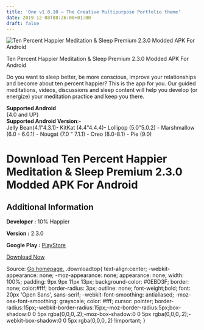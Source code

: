 ```yaml
---
title: 'One v1.8.10 – The Creative Multipurpose Portfolio theme'
date: 2019-12-08T08:26:00+01:00
draft: false
---
```


![Ten Percent Happier Meditation & Sleep Premium 2.3.0 Modded APK For Android](https://i0.wp.com/apkhome.net/wp-content/uploads/2019/11/Ten-Percent-Happier-Meditation-Sleep-Premium-2.3.0-Modded.png "Ten Percent Happier Meditation & Sleep Premium 2.3.0 Modded APK For Android")

  

Ten Percent Happier Meditation & Sleep Premium 2.3.0 Modded APK For Android

Do you want to sleep better, be more conscious, improve your relationships and become about ten percent happier? This is the app for you. Our guided meditations, videos, discussions and sleep content will help you develop (or energize) your meditation practice and keep you there.

**Supported Android**  
{4.0 and UP}  
**Supported Android Version**:-  
Jelly Bean(4.1"4.3.1)- KitKat (4.4"4.4.4)- Lollipop (5.0"5.0.2) - Marshmallow (6.0 - 6.0.1) - Nougat (7.0 " 7.1.1) - Oreo (8.0-8.1) - Pie (9.0)

Download Ten Percent Happier Meditation & Sleep Premium 2.3.0 Modded APK For Android
====================================================================================

Additional Information
----------------------

**Developer :** 10% Happier

**Version :** 2.3.0

**Google Play :** [PlayStore](https://play.google.com/store/apps/details?id=com.changecollective.tenpercenthappier)

  

[Download Now](https://store4app.co/post/ten-percent-happier-meditation-amp-sleep-premium-2-3-0-modded-apk-for-android_1574940295)

  
Source: [Go homepage.](https://store4app.co/post/ten-percent-happier-meditation-amp-sleep-premium-2-3-0-modded-apk-for-android_1574940295) .downloadtop{ text-align:center; -webkit-appearance: none; -moz-appearance: none; appearance: none; width: 100%; padding: 9px 9px 11px 13px; background-color: #0EBD3F; border: none; color:#fff; border-radius: 3px; outline: none; font-weight;bold; font: 20px 'Open Sans', sans-serif; -webkit-font-smoothing: antialiased; -moz-osx-font-smoothing: grayscale; color: #fff; cursor: pointer; border-radius:15px;-webkit-border-radius:15px;-moz-border-radius:5px;box-shadow:0 0 5px rgba(0,0,0,.2);-moz-box-shadow:0 0 5px rgba(0,0,0,.2);-webkit-box-shadow:0 0 5px rgba(0,0,0,.2) !important; }